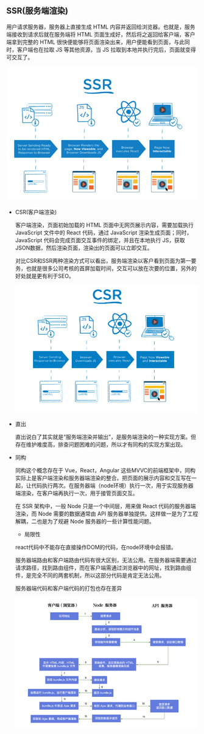 ## SSR(服务端渲染)

用户请求服务器，服务器上直接生成 HTML 内容并返回给浏览器。也就是，服务端接收到请求后就在服务端将 HTML 页面生成好，然后将之返回给客户端，客户端拿到完整的 HTML 很快便能够将页面渲染出来，用户便能看到页面，与此同时，客户端也在拉取 JS 等其他资源，当 JS 拉取到本地并执行完后，页面就变得可交互了。

![ssr](../images/ssr.png)

* CSR(客户端渲染)

  客户端渲染，页面初始加载的 HTML 页面中无网页展示内容，需要加载执行JavaScript 文件中的 React 代码，通过 JavaScript 渲染生成页面；同时，JavaScript 代码会完成页面交互事件的绑定，并且在本地执行 JS，获取JSON数据，然后渲染页面，渲染出的页面可以立即交互。
  
  对比CSR和SSR两种渲染方式可以看出，服务端渲染以客户看到页面为第一要务，也就是很多公司考核的首屏加载时间，交互可以放在次要的位置，另外的好处就是更有利于SEO。

  ![csr](../images/csr.png)

* 直出

  直出说白了其实就是“服务端渲染并输出”，是服务端渲染的一种实现方案。但存在维护难度高，排查问题困难的问题，所以才有同构的实现方案出现。

* 同构

  同构这个概念存在于 Vue，React，Angular 这些MVVC的前端框架中，同构实际上是客户端渲染和服务器端渲染的整合。把页面的展示内容和交互写在一起，让代码执行两次。在服务器端（node环境）执行一次，用于实现服务器端渲染，在客户端再执行一次，用于接管页面交互。

  在 SSR 架构中，一般 Node 只是一个中间层，用来做 React 代码的服务器端渲染，而 Node 需要的数据通常由 API 服务器单独提供。这样做一是为了工程解耦，二也是为了规避 Node 服务器的一些计算性能问题。

  - 局限性

  react代码中不能存在直接操作DOM的代码，在node环境中会报错。

  服务器端路由和客户端路由代码有很大区别，无法公用。在服务器端需要通过请求路径，找到路由组件，而在客户端需通过浏览器中的网址，找到路由组件，是完全不同的两套机制，所以这部分代码是肯定无法公用。

  服务器端代码和客户端代码的打包也存在差异

  ![node中间层](../images/node中间层.png)
